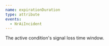 ```yaml
---
name: expirationDuration
type: attribute
events:
  - NrAiIncident
---
```


The active condition's signal loss time window.